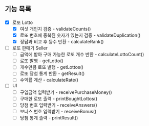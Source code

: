## 기능 목록

- [x] 로또 Lotto
  - [x] 여섯 개인지 검증 - validateCounts()
  - [x] 로또 번호에 중복된 숫자가 있는지 검증 - validateDuplication()
  - [x] 정답과 비교 후 등수 반환 - calculateRank()
- [ ] 로또 판매기 Seller
  - [ ] 금액에 받아 구매 가능한 로또 개수 반환 - calculateLottoCount()
  - [ ] 로또 발행 - getLotto()
  - [ ] 개수만큼 로또 발행 - getLottos()
  - [ ] 로또 당첨 통계 반환 - getResult()
  - [ ] 수익률 계산 - calculateRate()
- [ ] UI
  - [ ] 구입금액 입력받기 - receivePurchaseMoney()
  - [ ] 구매한 로또 출력 - printBoughtLottos()
  - [ ] 당첨 번호 입력받기 - receiveAnswers()
  - [ ] 보너스 번호 입력받기 - receiveBonus()
  - [ ] 당첨 통계 출력 - printResult()